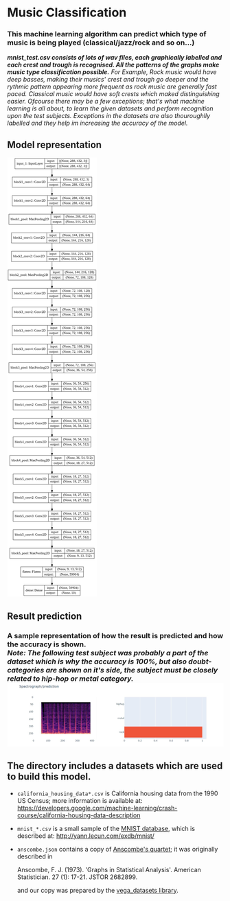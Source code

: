<h1> Music Classification </h1>
<h3>This machine learning algorithm can predict which type of music is being played (classical/jazz/rock and so on...)</h3>
<i> <b>mnist_test.csv consists of lots of wav files, each graphically labelled and each crest and trough is recognised. All the patterns of the graphs make music type classification possible.</b> For Example, Rock music would have deep basses, making their musics' crest and trough go deeper and the rythmic pattern appearing more frequent as rock music are generally fast paced. Classical music would have soft crests which maked distinguishing easier. Ofcourse there may be a few exceptions; that's what machine learning is all about, to learn the given datasets and perform recognition upon the test subjects. Exceptions in the datasets are also thouroughlly labelled and they help im increasing the accuracy of the model. </i>

<h2> Model representation </h2>
<img src="model.png">
<h2> Result prediction </h2>
    <h3> A sample representation of how the result is predicted and how the accuracy is shown. <br><i>Note: The following test subject was probably a part of the dataset which is why the accuracy is 100%, but also doubt-categories are shown on it's side, the subject must be closely related to hip-hop or metal category. </i>
    <img src="result.jpg">



<h2>The directory includes a datasets which are used to build this model. </h2>

*   `california_housing_data*.csv` is California housing data from the 1990 US
    Census; more information is available at:
    https://developers.google.com/machine-learning/crash-course/california-housing-data-description

*   `mnist_*.csv` is a small sample of the
    [MNIST database](https://en.wikipedia.org/wiki/MNIST_database), which is
    described at: http://yann.lecun.com/exdb/mnist/

*   `anscombe.json` contains a copy of
    [Anscombe's quartet](https://en.wikipedia.org/wiki/Anscombe%27s_quartet); it
    was originally described in

    Anscombe, F. J. (1973). 'Graphs in Statistical Analysis'. American
    Statistician. 27 (1): 17-21. JSTOR 2682899.

    and our copy was prepared by the
    [vega_datasets library](https://github.com/altair-viz/vega_datasets/blob/4f67bdaad10f45e3549984e17e1b3088c731503d/vega_datasets/_data/anscombe.json).
